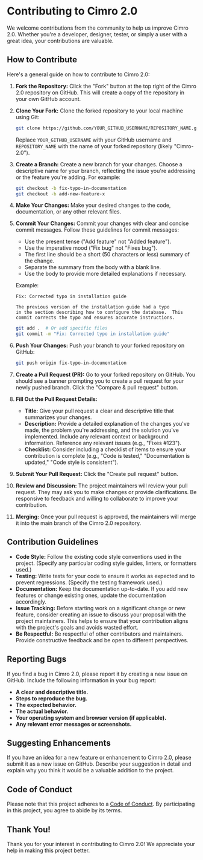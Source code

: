 # Contributing to Cimro 2.0

We welcome contributions from the community to help us improve Cimro 2.0. Whether you're a developer, designer, tester, or simply a user with a great idea, your contributions are valuable.

## How to Contribute

Here's a general guide on how to contribute to Cimro 2.0:

1.  **Fork the Repository:**  Click the "Fork" button at the top right of the Cimro 2.0 repository on GitHub. This will create a copy of the repository in your own GitHub account.

2.  **Clone Your Fork:**  Clone the forked repository to your local machine using Git:

    ```bash
    git clone https://github.com/YOUR_GITHUB_USERNAME/REPOSITORY_NAME.git
    ```

    Replace `YOUR_GITHUB_USERNAME` with your GitHub username and `REPOSITORY_NAME` with the name of your forked repository (likely "Cimro-2.0").

3.  **Create a Branch:** Create a new branch for your changes.  Choose a descriptive name for your branch, reflecting the issue you're addressing or the feature you're adding.  For example:

    ```bash
    git checkout -b fix-typo-in-documentation
    git checkout -b add-new-feature-x
    ```

4.  **Make Your Changes:**  Make your desired changes to the code, documentation, or any other relevant files.

5.  **Commit Your Changes:**  Commit your changes with clear and concise commit messages.  Follow these guidelines for commit messages:

    *   Use the present tense ("Add feature" not "Added feature").
    *   Use the imperative mood ("Fix bug" not "Fixes bug").
    *   The first line should be a short (50 characters or less) summary of the change.
    *   Separate the summary from the body with a blank line.
    *   Use the body to provide more detailed explanations if necessary.

    Example:

    ```
    Fix: Corrected typo in installation guide

    The previous version of the installation guide had a typo
    in the section describing how to configure the database.  This
    commit corrects the typo and ensures accurate instructions.
    ```

    ```bash
    git add .  # Or add specific files
    git commit -m "Fix: Corrected typo in installation guide"
    ```

6.  **Push Your Changes:** Push your branch to your forked repository on GitHub:

    ```bash
    git push origin fix-typo-in-documentation
    ```

7.  **Create a Pull Request (PR):** Go to your forked repository on GitHub.  You should see a banner prompting you to create a pull request for your newly pushed branch.  Click the "Compare & pull request" button.

8.  **Fill Out the Pull Request Details:**

    *   **Title:**  Give your pull request a clear and descriptive title that summarizes your changes.
    *   **Description:** Provide a detailed explanation of the changes you've made, the problem you're addressing, and the solution you've implemented.  Include any relevant context or background information.  Reference any relevant issues (e.g., "Fixes #123").
    *   **Checklist:** Consider including a checklist of items to ensure your contribution is complete (e.g., "Code is tested," "Documentation is updated," "Code style is consistent").

9.  **Submit Your Pull Request:** Click the "Create pull request" button.

10. **Review and Discussion:**  The project maintainers will review your pull request.  They may ask you to make changes or provide clarifications.  Be responsive to feedback and willing to collaborate to improve your contribution.

11. **Merging:**  Once your pull request is approved, the maintainers will merge it into the main branch of the Cimro 2.0 repository.

## Contribution Guidelines

*   **Code Style:**  Follow the existing code style conventions used in the project.  (Specify any particular coding style guides, linters, or formatters used.)
*   **Testing:**  Write tests for your code to ensure it works as expected and to prevent regressions.  (Specify the testing framework used.)
*   **Documentation:**  Keep the documentation up-to-date.  If you add new features or change existing ones, update the documentation accordingly.
*   **Issue Tracking:**  Before starting work on a significant change or new feature, consider creating an issue to discuss your proposal with the project maintainers.  This helps to ensure that your contribution aligns with the project's goals and avoids wasted effort.
*   **Be Respectful:**  Be respectful of other contributors and maintainers.  Provide constructive feedback and be open to different perspectives.

## Reporting Bugs

If you find a bug in Cimro 2.0, please report it by creating a new issue on GitHub.  Include the following information in your bug report:

*   **A clear and descriptive title.**
*   **Steps to reproduce the bug.**
*   **The expected behavior.**
*   **The actual behavior.**
*   **Your operating system and browser version (if applicable).**
*   **Any relevant error messages or screenshots.**

## Suggesting Enhancements

If you have an idea for a new feature or enhancement to Cimro 2.0, please submit it as a new issue on GitHub.  Describe your suggestion in detail and explain why you think it would be a valuable addition to the project.

## Code of Conduct

Please note that this project adheres to a [Code of Conduct](./CODE_OF_CONDUCT.md). By participating in this project, you agree to abide by its terms.

## Thank You!

Thank you for your interest in contributing to Cimro 2.0!  We appreciate your help in making this project better.

